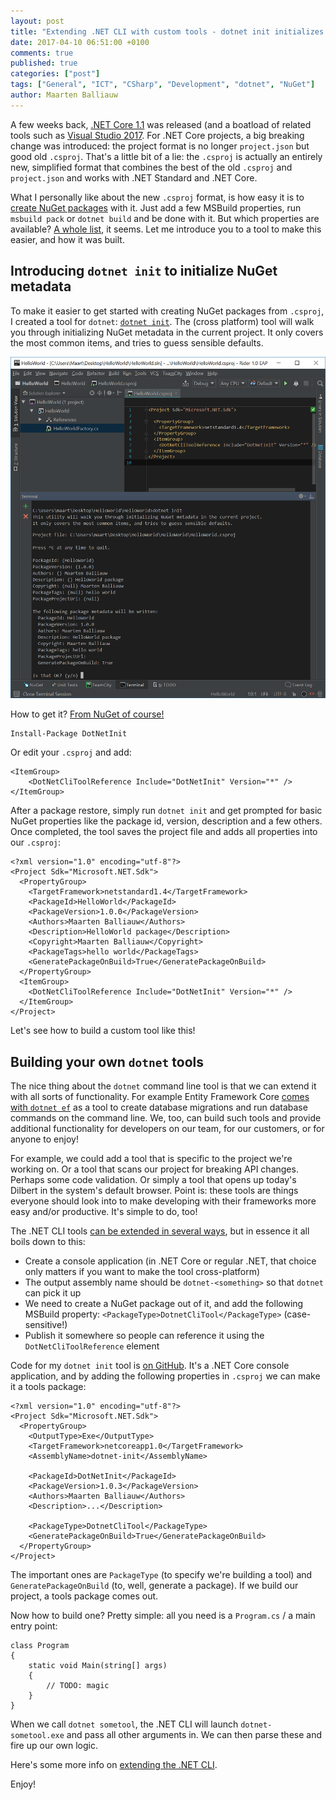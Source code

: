 ```yaml
---
layout: post
title: "Extending .NET CLI with custom tools - dotnet init initializes up your NuGet package"
date: 2017-04-10 06:51:00 +0100
comments: true
published: true
categories: ["post"]
tags: ["General", "ICT", "CSharp", "Development", "dotnet", "NuGet"]
author: Maarten Balliauw
---			
```


A few weeks back, [.NET Core 1.1](https://www.microsoft.com/net/core#windowscmd) was released (and a boatload of related tools such as [Visual Studio 2017](http://www.visualstudio.com). For .NET Core projects, a big breaking change was introduced: the project format is no longer `project.json` but good old `.csproj`. That's a little bit of a lie: the `.csproj` is actually an entirely new, simplified format that combines the best of the old `.csproj` and `project.json` and works with .NET Standard and .NET Core.

What I personally like about the new `.csproj` format, is how easy it is to [create NuGet packages](https://docs.microsoft.com/en-us/nuget/guides/create-net-standard-packages-vs2017) with it. Just add a few MSBuild properties, run `msbuild pack` or `dotnet build` and be done with it. But which properties are available? [A whole list](https://github.com/dotnet/docs/blob/master/docs/core/tools/csproj.md), it seems. Let me introduce you to a tool to make this easier, and how it was built.

## Introducing `dotnet init` to initialize NuGet metadata

To make it easier to get started with creating NuGet packages from `.csproj`, I created a tool for `dotnet`: [`dotnet init`](https://github.com/maartenba/dotnetcli-init). The (cross platform) tool will walk you through initializing NuGet metadata in the current project. It only covers the most common items, and tries to guess sensible defaults.

![dotnet init in action](/images/2017-04-10-extending-dotnet-cli-with-custom-tools/tool-in-action.png)

How to get it? [From NuGet of course!](https://www.nuget.org/packages/DotNetInit)

	Install-Package DotNetInit

Or edit your `.csproj` and add:

	<ItemGroup>
		<DotNetCliToolReference Include="DotNetInit" Version="*" />
	</ItemGroup>
	
After a package restore, simply run `dotnet init` and get prompted for basic NuGet properties like the package id, version, description and a few others. Once completed, the tool saves the project file and adds all properties into our `.csproj`:

    <?xml version="1.0" encoding="utf-8"?>
    <Project Sdk="Microsoft.NET.Sdk">
      <PropertyGroup>
        <TargetFramework>netstandard1.4</TargetFramework>
        <PackageId>HelloWorld</PackageId>
        <PackageVersion>1.0.0</PackageVersion>
        <Authors>Maarten Balliauw</Authors>
        <Description>HelloWorld package</Description>
        <Copyright>Maarten Balliauw</Copyright>
        <PackageTags>hello world</PackageTags>
        <GeneratePackageOnBuild>True</GeneratePackageOnBuild>
      </PropertyGroup>
      <ItemGroup>
        <DotNetCliToolReference Include="DotNetInit" Version="*" />
      </ItemGroup>
    </Project>

Let's see how to build a custom tool like this!

## Building your own `dotnet` tools

The nice thing about the `dotnet` command line tool is that we can extend it with all sorts of functionality. For example Entity Framework Core [comes with `dotnet ef`](https://docs.microsoft.com/en-us/ef/core/miscellaneous/cli/dotnet) as a tool to create database migrations and run database commands on the command line. We, too, can build such tools and provide additional functionality for developers on our team, for our customers, or for anyone to enjoy!

For example, we could add a tool that is specific to the project we're working on. Or a tool that scans our project for breaking API changes. Perhaps some code validation. Or simply a tool that opens up today's Dilbert in the system's default browser. Point is: these tools are things everyone should look into to make developing with their frameworks more easy and/or productive. It's simple to do, too!

The .NET CLI tools [can be extended in several ways](https://github.com/dotnet/docs/blob/master/docs/core/tools/extensibility.md), but in essence it all boils down to this:

* Create a console application (in .NET Core or regular .NET, that choice only matters if you want to make the tool cross-platform)
* The output assembly name should be `dotnet-<something>` so that `dotnet` can pick it up
* We need to create a NuGet package out of it, and add the following MSBuild property: `<PackageType>DotnetCliTool</PackageType>` (case-sensitive!)
* Publish it somewhere so people can reference it using the `DotNetCliToolReference` element

Code for my `dotnet init` tool is [on GitHub](https://github.com/maartenba/dotnetcli-init). It's a .NET Core console application, and by adding the following properties in `.csproj` we can make it a tools package:

    <?xml version="1.0" encoding="utf-8"?>
    <Project Sdk="Microsoft.NET.Sdk">
      <PropertyGroup>
        <OutputType>Exe</OutputType>
        <TargetFramework>netcoreapp1.0</TargetFramework>
        <AssemblyName>dotnet-init</AssemblyName>
        
        <PackageId>DotNetInit</PackageId>
        <PackageVersion>1.0.3</PackageVersion>
        <Authors>Maarten Balliauw</Authors>
        <Description>...</Description>
        
        <PackageType>DotnetCliTool</PackageType>
        <GeneratePackageOnBuild>True</GeneratePackageOnBuild>
      </PropertyGroup>
    </Project>

The important ones are `PackageType` (to specify we're building a tool) and `GeneratePackageOnBuild` (to, well, generate a package). If we build our project, a tools package comes out.

Now how to build one? Pretty simple: all you need is a `Program.cs` / a main entry point:

    class Program
    {
        static void Main(string[] args)
        {
            // TODO: magic
        }
    }

When we call `dotnet sometool`, the .NET CLI will launch `dotnet-sometool.exe` and pass all other arguments in. We can then parse these and fire up our own logic.

Here's some more info on [extending the .NET CLI](https://github.com/dotnet/docs/blob/master/docs/core/tools/extensibility.md).

Enjoy!
